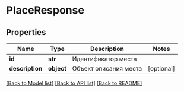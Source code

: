 # PlaceResponse

## Properties
Name | Type | Description | Notes
------------ | ------------- | ------------- | -------------
**id** | **str** | Идентификатор места | 
**description** | **object** | Объект описания места | [optional] 

[[Back to Model list]](../README.md#documentation-for-models) [[Back to API list]](../README.md#documentation-for-api-endpoints) [[Back to README]](../README.md)

